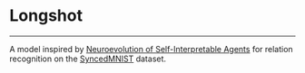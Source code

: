 # Longshot
---

A model inspired by [Neuroevolution of Self-Interpretable
Agents](https://attentionagent.github.io/) for relation recognition on the [SyncedMNIST](https://github.com/IuliaDuta/RSTG#syncmnist-dataset) dataset.